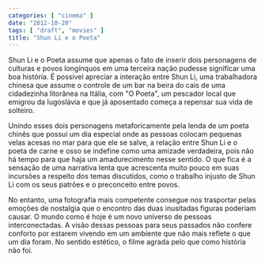 ```yaml
---
categories: [ "cinema" ]
date: "2012-10-28"
tags: [ "draft", "movies" ]
title: "Shun Li e o Poeta"
---
```

Shun Li e o Poeta assume que apenas o fato de inserir dois personagens de
culturas e povos longínquos em uma terceira nação pudesse significar
uma boa história. É possível apreciar a interação entre Shun Li,
uma trabalhadora chinesa que assume o controle de um bar na beira do
cais de uma cidadezinha litorânea na Itália, com "O Poeta", um pescador
local que emigrou da Iugoslávia e que já aposentado começa a repensar
sua vida de solteiro.

Unindo esses dois personagens metaforicamente pela lenda de um poeta
chinês que possui um dia especial onde as pessoas colocam pequenas velas
acesas no mar para que ele se salve, a relação entre Shun Li e o poeta
de carne e osso se indefine como uma amizade verdadeira, pois não há
tempo para que haja um amadurecimento nesse sentido. O que fica é a
sensação de uma narrativa lenta que acrescenta muito pouco em suas
incursões a respeito dos temas discutidos, como o trabalho injusto de
Shun Li com os seus patrões e o preconceito entre povos.

No entanto, uma fotografia mais competente consegue nos trasportar
pelas emoções de nostalgia que o encontro das duas inusitadas figuras
poderiam causar. O mundo como é hoje é um novo universo de pessoas
interconectadas. A visão dessas pessoas para seus passados não confere
conforto por estarem vivendo em um ambiente que não mais reflete o
que um dia foram. No sentido estético, o filme agrada pelo que como
história não foi.

